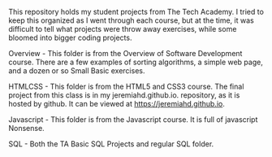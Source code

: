 This repository holds my student projects from The Tech Academy.  I tried to keep this organized as I went through each course, but at the time, it was difficult to tell what projects were throw away exercises, while some bloomed into bigger coding projects.

Overview - This folder is from the Overview of Software Development course.  There are a few examples of sorting algorithms, a simple web page, and a dozen or so Small Basic exercises.

HTMLCSS - This folder is from the HTML5 and CSS3 course.  The final project from this class is in my jeremiahd.github.io. repository, as it is hosted by github.  It can be viewed at https://jeremiahd.github.io.

Javascript - This folder is from the Javascript course. It is full of javascript Nonsense.

SQL - Both the TA Basic SQL Projects and regular SQL folder.
